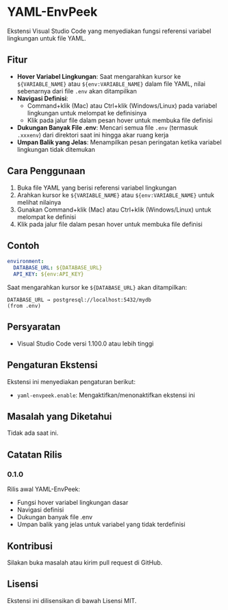 # YAML-EnvPeek

Ekstensi Visual Studio Code yang menyediakan fungsi referensi variabel lingkungan untuk file YAML.

## Fitur

- **Hover Variabel Lingkungan**: Saat mengarahkan kursor ke `${VARIABLE_NAME}` atau `${env:VARIABLE_NAME}` dalam file YAML, nilai sebenarnya dari file `.env` akan ditampilkan
- **Navigasi Definisi**: 
  - Command+klik (Mac) atau Ctrl+klik (Windows/Linux) pada variabel lingkungan untuk melompat ke definisinya
  - Klik pada jalur file dalam pesan hover untuk membuka file definisi
- **Dukungan Banyak File .env**: Mencari semua file `.env` (termasuk `.xxxenv`) dari direktori saat ini hingga akar ruang kerja
- **Umpan Balik yang Jelas**: Menampilkan pesan peringatan ketika variabel lingkungan tidak ditemukan

## Cara Penggunaan

1. Buka file YAML yang berisi referensi variabel lingkungan
2. Arahkan kursor ke `${VARIABLE_NAME}` atau `${env:VARIABLE_NAME}` untuk melihat nilainya
3. Gunakan Command+klik (Mac) atau Ctrl+klik (Windows/Linux) untuk melompat ke definisi
4. Klik pada jalur file dalam pesan hover untuk membuka file definisi

## Contoh

```yaml
environment:
  DATABASE_URL: ${DATABASE_URL}
  API_KEY: ${env:API_KEY}
```

Saat mengarahkan kursor ke `${DATABASE_URL}` akan ditampilkan:
```
DATABASE_URL → postgresql://localhost:5432/mydb
(from .env)
```

## Persyaratan

- Visual Studio Code versi 1.100.0 atau lebih tinggi

## Pengaturan Ekstensi

Ekstensi ini menyediakan pengaturan berikut:

* `yaml-envpeek.enable`: Mengaktifkan/menonaktifkan ekstensi ini

## Masalah yang Diketahui

Tidak ada saat ini.

## Catatan Rilis

### 0.1.0

Rilis awal YAML-EnvPeek:
- Fungsi hover variabel lingkungan dasar
- Navigasi definisi
- Dukungan banyak file .env
- Umpan balik yang jelas untuk variabel yang tidak terdefinisi

## Kontribusi

Silakan buka masalah atau kirim pull request di GitHub.

## Lisensi

Ekstensi ini dilisensikan di bawah Lisensi MIT. 